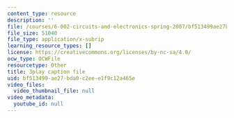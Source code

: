 ```yaml
---
content_type: resource
description: ''
file: /courses/6-002-circuits-and-electronics-spring-2007/bf513499ae27bda0c2eee1f9c12a465e_WT-qzgaKeGI.srt
file_size: 51040
file_type: application/x-subrip
learning_resource_types: []
license: https://creativecommons.org/licenses/by-nc-sa/4.0/
ocw_type: OCWFile
resourcetype: Other
title: 3play caption file
uid: bf513499-ae27-bda0-c2ee-e1f9c12a465e
video_files:
  video_thumbnail_file: null
video_metadata:
  youtube_id: null
---
```

